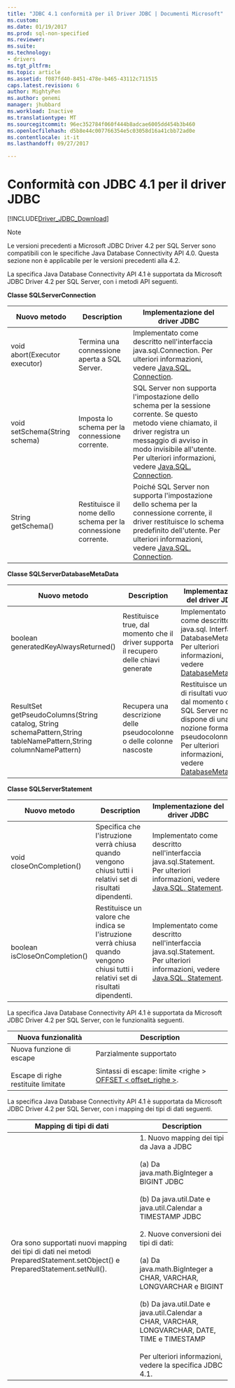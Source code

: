 ```yaml
---
title: "JDBC 4.1 conformità per il Driver JDBC | Documenti Microsoft"
ms.custom: 
ms.date: 01/19/2017
ms.prod: sql-non-specified
ms.reviewer: 
ms.suite: 
ms.technology:
- drivers
ms.tgt_pltfrm: 
ms.topic: article
ms.assetid: f087fd40-8451-478e-b465-43112c711515
caps.latest.revision: 6
author: MightyPen
ms.author: genemi
manager: jhubbard
ms.workload: Inactive
ms.translationtype: MT
ms.sourcegitcommit: 96ec352784f060f444b8adcae6005dd454b3b460
ms.openlocfilehash: d5b8e44c007766354e5c03058d16a41cbb72ad0e
ms.contentlocale: it-it
ms.lasthandoff: 09/27/2017

---
```

# <a name="jdbc-41-compliance-for-the-jdbc-driver"></a>Conformità con JDBC 4.1 per il driver JDBC
[!INCLUDE[Driver_JDBC_Download](../../includes/driver_jdbc_download.md)]

    
> [!NOTE]  
>  Le versioni precedenti a Microsoft JDBC Driver 4.2 per SQL Server sono compatibili con le specifiche Java Database Connectivity API 4.0. Questa sezione non è applicabile per le versioni precedenti alla 4.2.  
  
 La specifica Java Database Connectivity API 4.1 è supportata da Microsoft JDBC Driver 4.2 per SQL Server, con i metodi API seguenti.  
  
 **Classe SQLServerConnection**  
  
|Nuovo metodo|Description|Implementazione del driver JDBC|  
|----------------|-----------------|--------------------------------|  
|void abort(Executor executor)|Termina una connessione aperta a SQL Server.|Implementato come descritto nell'interfaccia java.sql.Connection. Per ulteriori informazioni, vedere [Java.SQL. Connection](http://docs.oracle.com/javase/7/docs/api/java/sql/Connection.html).|  
|void setSchema(String schema)|Imposta lo schema per la connessione corrente.|SQL Server non supporta l'impostazione dello schema per la sessione corrente. Se questo metodo viene chiamato, il driver registra un messaggio di avviso in modo invisibile all'utente. Per ulteriori informazioni, vedere [Java.SQL. Connection](http://docs.oracle.com/javase/7/docs/api/java/sql/Connection.html).|  
|String getSchema()|Restituisce il nome dello schema per la connessione corrente.|Poiché SQL Server non supporta l'impostazione dello schema per la connessione corrente, il driver restituisce lo schema predefinito dell'utente. Per ulteriori informazioni, vedere [Java.SQL. Connection](http://docs.oracle.com/javase/7/docs/api/java/sql/Connection.html).|  
  
 **Classe SQLServerDatabaseMetaData**  
  
|Nuovo metodo|Description|Implementazione del driver JDBC|  
|----------------|-----------------|--------------------------------|  
|boolean generatedKeyAlwaysReturned()|Restituisce true, dal momento che il driver supporta il recupero delle chiavi generate|Implementato come descritto in java.sql. Interfaccia DatabaseMetaData. Per ulteriori informazioni, vedere [DatabaseMetaData](http://docs.oracle.com/javase/7/docs/api/java/sql/DatabaseMetaData.html).|  
|ResultSet getPseudoColumns(String catalog, String schemaPattern,String tableNamePattern,String columnNamePattern)|Recupera una descrizione delle pseudocolonne o delle colonne nascoste|Restituisce un set di risultati vuoto, dal momento che SQL Server non dispone di una nozione formale di pseudocolonne. Per ulteriori informazioni, vedere [DatabaseMetaData](http://docs.oracle.com/javase/7/docs/api/java/sql/DatabaseMetaData.html).|  
  
 **Classe SQLServerStatement**  
  
|Nuovo metodo|Description|Implementazione del driver JDBC|  
|----------------|-----------------|--------------------------------|  
|void closeOnCompletion()|Specifica che l'istruzione verrà chiusa quando vengono chiusi tutti i relativi set di risultati dipendenti.|Implementato come descritto nell'interfaccia java.sql.Statement. Per ulteriori informazioni, vedere [Java.SQL. Statement](http://docs.oracle.com/javase/7/docs/api/java/sql/Statement.html).|  
|boolean isCloseOnCompletion()|Restituisce un valore che indica se l'istruzione verrà chiusa quando vengono chiusi tutti i relativi set di risultati dipendenti.|Implementato come descritto nell'interfaccia java.sql.Statement. Per ulteriori informazioni, vedere [Java.SQL. Statement](http://docs.oracle.com/javase/7/docs/api/java/sql/Statement.html).|  
  
 La specifica Java Database Connectivity API 4.1 è supportata da Microsoft JDBC Driver 4.2 per SQL Server, con le funzionalità seguenti.  
  
|Nuova funzionalità|Description|  
|-----------------|-----------------|  
|Nuova funzione di escape<br /><br /> Escape di righe restituite limitate|Parzialmente supportato<br /><br /> Sintassi di escape: limite \<righe > [OFFSET < offset_righe >](using-sql-escape-sequences.md).|  
  
 La specifica Java Database Connectivity API 4.1 è supportata da Microsoft JDBC Driver 4.2 per SQL Server, con i mapping dei tipi di dati seguenti.  
  
|Mapping di tipi di dati|Description|  
|------------------------|-----------------|  
|Ora sono supportati nuovi mapping dei tipi di dati nei metodi PreparedStatement.setObject() e PreparedStatement.setNull().|1. Nuovo mapping dei tipi da Java a JDBC<br /><br /> (a) Da java.math.BigInteger a BIGINT JDBC<br /><br /> (b) Da java.util.Date e java.util.Calendar a TIMESTAMP JDBC<br /><br /> 2. Nuove conversioni dei tipi di dati:<br /><br /> (a) Da java.math.BigInteger a CHAR, VARCHAR, LONGVARCHAR e BIGINT<br /><br /> (b) Da java.util.Date e java.util.Calendar a CHAR, VARCHAR, LONGVARCHAR, DATE, TIME e TIMESTAMP<br /><br /> Per ulteriori informazioni, vedere la specifica JDBC 4.1.|  
  
  

